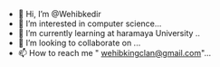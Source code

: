 - 👋 Hi, I’m @Wehibkedir
- 👀 I’m interested in computer science...
- 🌱 I’m currently learning at haramaya University ..
- 💞️ I’m looking to collaborate on ...
- 📫 How to reach me  " wehibkingclan@gmail.com"...

<!---
Wehibkedir/Wehibkedir is a ✨ special ✨ repository because its `README.md` (this file) appears on your GitHub profile.
You can click the Preview link to take a look at your changes.
--->

